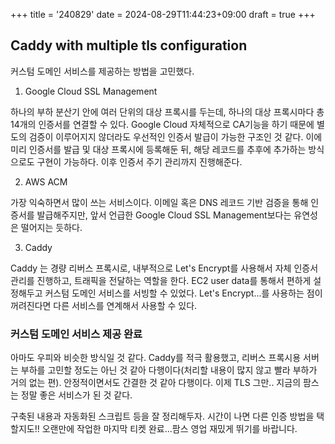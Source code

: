 +++
title = '240829'
date = 2024-08-29T11:44:23+09:00
draft = true
+++

## Caddy with multiple tls configuration

커스텀 도메인 서비스를 제공하는 방법을 고민했다.

1. Google Cloud SSL Management	

하나의 부하 분산기 안에 여러 단위의 대상 프록시를 두는데, 하나의 대상 프록시마다 총 14개의 인증서를 연결할 수 있다. Google Cloud 자체적으로 CA기능을 하기 때문에 별도의 검증이 이루어지지 않더라도 우선적인 인증서 발급이 가능한 구조인 것 같다. 이에 미리 인증서를 발급 및 대상 프록시에 등록해둔 뒤, 해당 레코드를 추후에 추가하는 방식으로도 구현이 가능하다. 이후 인증서 주기 관리까지 진행해준다.

2. AWS ACM

가장 익숙하면서 많이 쓰는 서비스이다. 이메일 혹은 DNS 레코드 기반 검증을 통해 인증서를 발급해주지만, 앞서 언급한 Google Cloud SSL Management보다는 유연성은 떨어지는 듯하다.

3. Caddy

Caddy 는 경량 리버스 프록시로, 내부적으로 Let's Encrypt를 사용해서 자체 인증서 관리를 진행하고, 트래픽을 전달하는 역할을 한다. 
EC2 user data를 통해서 편하게 설정해두고 커스텀 도메인 서비스를 서빙할 수 있었다.
Let's Encrypt...를 사용하는 점이 꺼려진다면 다른 서비스를 연계해서 사용할 수 있다.

### 커스텀 도메인 서비스 제공 완료

아마도 우피와 비슷한 방식일 것 같다. Caddy를 적극 활용했고, 리버스 프록시용 서버는 부하를 고민할 정도는 아닌 것 같아 다행이다(처리할 내용이 많지 않고 빨라 부하가 거의 없는 편). 안정적이면서도 간결한 것 같아 다행이다. 이제 TLS 그만..
지금의 팜스는 정말 좋은 서비스가 된 것 같다.

구축된 내용과 자동화된 스크립트 등을 잘 정리해두자. 시간이 나면 다른 인증 방법을 택할지도!!
오랜만에 작업한 마지막 티켓 완료...팜스 영업 재밌게 뛰기를 바랍니다.
